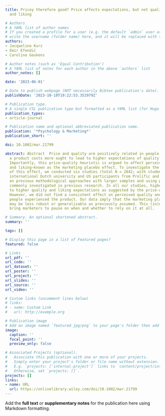 ```yaml
---
title: Pricey therefore good? Price affects expectations, but not quality perceptions
  and liking

# Authors
# A YAML list of author names
# If you created a profile for a user (e.g. the default `admin` user at `content/authors/admin/`), 
# write the username (folder name) here, and it will be replaced with their full name and linked to their profile.
authors:
- Jacqueline Kurz
- Emir Efendić
- Caroline Goukens

# Author notes (such as 'Equal Contribution')
# A YAML list of notes for each author in the above `authors` list
author_notes: []

date: '2023-06-01'

# Date to publish webpage (NOT necessarily Bibtex publication's date).
publishDate: '2023-10-18T19:22:53.352979Z'

# Publication type.
# A single CSL publication type but formatted as a YAML list (for Hugo requirements).
publication_types:
- article-journal

# Publication name and optional abbreviated publication name.
publication: '*Psychology & Marketing*'
publication_short: ''

doi: 10.1002/mar.21799

abstract: Abstract  Price and quality are positively related in people's minds. Saying
  a product costs more ought to lead to higher expectations of quality and liking.
  Importantly, this price‐quality heuristic is argued to affect perceived quality
  and liking—known as the marketing placebo effect. To investigate the robustness
  of this effect, we conducted six studies (total N = 2842; with students from an
  international Dutch university and US participants from Prolific and MTurk)—expanding
  on previous methodological approaches with larger samples and using products not
  commonly investigated in previous research. In all our studies, higher prices led
  to higher quality and liking expectations as suggested by the price‐quality heuristic.
  However, we did not find a consistent effect on perceived quality and liking once
  people experienced the product. Our data imply that the marketing placebo effect
  may be less robust or generalizable as previously assumed. This (in)efficacy should
  bring marketers to pause on when and whether to rely on it at all.

# Summary. An optional shortened abstract.
summary: ''

tags: []

# Display this page in a list of Featured pages?
featured: false

# Links
url_pdf: ''
url_code: ''
url_dataset: ''
url_poster: ''
url_project: ''
url_slides: ''
url_source: ''
url_video: ''

# Custom links (uncomment lines below)
# links:
# - name: Custom Link
#   url: http://example.org

# Publication image
# Add an image named `featured.jpg/png` to your page's folder then add a caption below.
image:
  caption: ''
  focal_point: ''
  preview_only: false

# Associated Projects (optional).
#   Associate this publication with one or more of your projects.
#   Simply enter your project's folder or file name without extension.
#   E.g. `projects: ['internal-project']` links to `content/project/internal-project/index.md`.
#   Otherwise, set `projects: []`.
projects: []
links:
- name: URL
  url: https://onlinelibrary.wiley.com/doi/10.1002/mar.21799
---
```


Add the **full text** or **supplementary notes** for the publication here using Markdown formatting.
